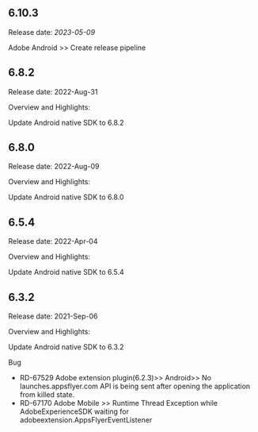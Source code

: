## 6.10.3 
 Release date: *2023-05-09*

Adobe Android >> Create release pipeline 


## 6.8.2
Release date: 2022-Aug-31

Overview and Highlights:

Update Android native SDK to 6.8.2

## 6.8.0
Release date: 2022-Aug-09

Overview and Highlights:

Update Android native SDK to 6.8.0

## 6.5.4
Release date: 2022-Apr-04

Overview and Highlights:

Update Android native SDK to 6.5.4

## 6.3.2
Release date: 2021-Sep-06

Overview and Highlights:

Update Android native SDK to 6.3.2

Bug 
- RD-67529 Adobe extension plugin(6.2.3)>> Android>> No launches.appsflyer.com API is being sent after opening the application from killed state.
- RD-67170 Adobe Mobile >> Runtime Thread Exception while AdobeExperienceSDK waiting for adobeextension.AppsFlyerEventListener
